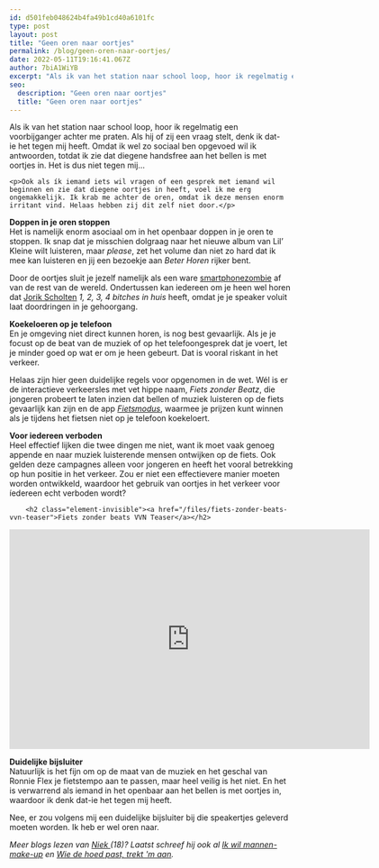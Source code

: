 ```yaml
---
id: d501feb048624b4fa49b1cd40a6101fc
type: post
layout: post
title: "Geen oren naar oortjes"
permalink: /blog/geen-oren-naar-oortjes/
date: 2022-05-11T19:16:41.067Z
author: 7biA1WiYB
excerpt: "Als ik van het station naar school loop, hoor ik regelmatig een voorbijganger achter me praten. Als hij of zij een vraag stelt, denk ik dat-ie het tegen mij heeft. Omdat ik wel zo sociaal ben opgevoed wil ik antwoorden, totdat ik zie dat diegene handsfree aan het bellen is met oortjes in. Het is dus niet tegen mij…  "
seo:
  description: "Geen oren naar oortjes"
  title: "Geen oren naar oortjes"
---
```

Als ik van het station naar school loop, hoor ik regelmatig een voorbijganger achter me praten. Als hij of zij een vraag stelt, denk ik dat-ie het tegen mij heeft. Omdat ik wel zo sociaal ben opgevoed wil ik antwoorden, totdat ik zie dat diegene handsfree aan het bellen is met oortjes in. Het is dus niet tegen mij…  

    <p>Ook als ík iemand iets wil vragen of een gesprek met iemand wil beginnen en zie dat diegene oortjes in heeft, voel ik me erg ongemakkelijk. Ik krab me achter de oren, omdat ik deze mensen enorm irritant vind. Helaas hebben zij dit zelf niet door.</p>
<p><strong>Doppen in je oren stoppen</strong><br>Het is namelijk enorm asociaal om in het openbaar doppen in je oren te stoppen. Ik snap dat je misschien dolgraag naar het nieuwe album van Lil’ Kleine wilt luisteren, maar <em>please</em>, zet het volume dan niet zo hard dat ik mee kan luisteren en jij een bezoekje aan <em>Beter Horen </em>rijker bent.</p>
<p>Door de oortjes sluit je jezelf namelijk als een ware <a href="https://7dagen.netlify.app/blog/smartphonezombies" target="_blank">smartphonezombie</a> af van de rest van de wereld. Ondertussen kan iedereen om je heen wel horen dat <a href="https://7dagen.netlify.app/nieuws/grote-ophef-om-lilkleine" target="_blank">Jorik Scholten</a> <em>1, 2, 3, 4 bitches in huis</em> heeft, omdat je je speaker voluit laat doordringen in je gehoorgang.</p>
<p><strong>Koekeloeren op je telefoon</strong><br>En je omgeving niet direct kunnen horen, is nog best gevaarlijk. Als je je focust op de beat van de muziek of op het telefoongesprek dat je voert, let je minder goed op wat er om je heen gebeurt. Dat is vooral riskant in het verkeer.</p>
<p>Helaas zijn hier geen duidelijke regels voor opgenomen in de wet. Wél is er de interactieve verkeersles met vet hippe naam, <em>Fiets zonder Beatz</em>, die jongeren probeert te laten inzien dat bellen of muziek luisteren op de fiets gevaarlijk kan zijn en de app <em><a href="https://7dagen.netlify.app/archief/apprecensie-fietsmodus" target="_blank">Fietsmodus</a></em>, waarmee je prijzen kunt winnen als je tijdens het fietsen niet op je telefoon koekeloert.</p>
<p><strong>Voor iedereen verboden</strong><br>Heel effectief lijken die twee dingen me niet, want ik moet vaak genoeg appende en naar muziek luisterende mensen ontwijken op de fiets. Ook gelden deze campagnes alleen voor jongeren en heeft het vooral betrekking op hun positie in het verkeer. Zou er niet een effectievere manier moeten worden ontwikkeld, waardoor het gebruik van oortjes in het verkeer voor íedereen echt verboden wordt?</p>
<p><div class="media media-element-container media-default"><div id="file-18085" class="file file-video file-video-youtube">

        <h2 class="element-invisible"><a href="/files/fiets-zonder-beats-vvn-teaser">Fiets zonder beats VVN Teaser</a></h2>
    
  
  <div class="content">
    <div class="media-youtube-video media-element file-default media-youtube-1">
  <iframe class="media-youtube-player" width="640" height="390" title="Fiets zonder beats VVN Teaser" src="https://www.youtube.com/embed/lp3KN3NRzhU?wmode=opaque&controls=" name="Fiets zonder beats VVN Teaser" frameborder="0" allowfullscreen="">Video van Fiets zonder beats VVN Teaser</iframe>
</div>
  </div>

  
</div>
</div>
<p><strong>Duidelijke bijsluiter</strong><br>Natuurlijk is het fijn om op de maat van de muziek en het geschal van Ronnie Flex je fietstempo aan te passen, maar heel veilig is het niet. En het is verwarrend als iemand in het openbaar aan het bellen is met oortjes in, waardoor ik denk dat-ie het tegen mij heeft.</p>
<p>Nee, er zou volgens mij een duidelijke bijsluiter bij die speakertjes geleverd moeten worden. Ik heb er wel oren naar.</p>
<p><em>Meer blogs lezen van <a href="https://7dagen.netlify.app/users/niek-de-bruijn">Niek </a>(18)? Laatst schreef hij ook al <a href="https://7dagen.netlify.app/blog/ik-wil-mannen-make">Ik wil mannen-make-up</a> en <a href="https://7dagen.netlify.app/blog/wie-de-hoed-past-trekt-m-aan">Wie de hoed past, trekt 'm aan</a>.</em></p>  
